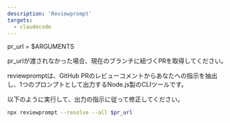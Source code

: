 ```yaml
---
description: 'Reviewprompt'
targets:
  - claudecode
---
```


pr_url = $ARGUMENTS

pr_urlが渡されなかった場合、現在のブランチに紐づくPRを取得してください。

reviewpromptは、GitHub PRのレビューコメントからあなたへの指示を抽出し、1つのプロンプトとして出力するNode.js製のCLIツールです。

以下のように実行して、出力の指示に従って修正してください。

```bash
npx reviewprompt --resolve --all $pr_url
```
